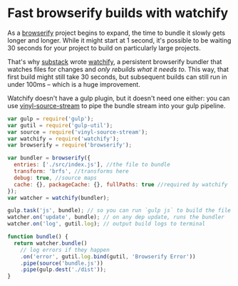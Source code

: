 # Fast browserify builds with watchify

As a [browserify](http://github.com/substack/node-browserify) project begins to expand, the time to bundle it slowly gets longer and longer. While it might start at 1 second, it's possible to be waiting 30 seconds for your project to build on particularly large projects.

That's why [substack](http://github.com/substack) wrote [watchify](http://github.com/substack/watchify), a persistent browserify bundler that watches files for changes and *only rebuilds what it needs to*. This way, that first build might still take 30 seconds, but subsequent builds can still run in under 100ms – which is a huge improvement.

Watchify doesn't have a gulp plugin, but it doesn't need one either: you can use [vinyl-source-stream](http://github.com/hughsk/vinyl-source-stream) to pipe the bundle stream into your gulp pipeline.

``` javascript
var gulp = require('gulp');
var gutil = require('gulp-util');
var source = require('vinyl-source-stream');
var watchify = require('watchify');
var browserify = require('browserify');

var bundler = browserify({
  entries: ['./src/index.js'], //the file to bundle
  transform: 'brfs', //transforms here
  debug: true, //source maps
  cache: {}, packageCache: {}, fullPaths: true //required by watchify
});
var watcher = watchify(bundler);

gulp.task('js', bundle); // so you can run `gulp js` to build the file
watcher.on('update', bundle); // on any dep update, runs the bundler
watcher.on('log', gutil.log); // output build logs to terminal

function bundle() {
  return watcher.bundle()
    // log errors if they happen
    .on('error', gutil.log.bind(gutil, 'Browserify Error'))
    .pipe(source('bundle.js'))
    .pipe(gulp.dest('./dist'));
}
```
